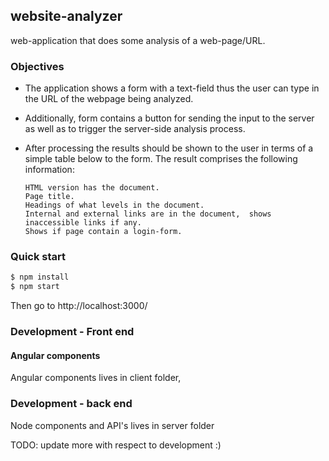 ## website-analyzer

web-application that does some analysis of a web-page/URL.


### Objectives

* The application shows a form with a text-field thus the user can type in the URL of the webpage being analyzed.

* Additionally, form contains a button for sending the input to the server as well as to trigger the server-side analysis process.

* After processing the results should be shown to the user in terms of a simple table below to the form. The result comprises the following information:

      HTML version has the document.
      Page title.
      Headings of what levels in the document.
      Internal and external links are in the document,  shows inaccessible links if any.
      Shows if page contain a login-form.
      


### Quick start

```bash
$ npm install
$ npm start
```

Then go to http://localhost:3000/

### Development - Front end

#### Angular components

Angular components lives in client folder,

### Development - back end

Node components and API's lives in server folder


TODO: update more with respect to development :)


 


